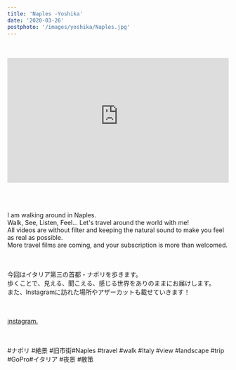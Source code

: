 ```yaml
---
title: 'Naples -Yoshika'
date: '2020-03-26'
postphoto: '/images/yoshika/Naples.jpg'
---
```

<br>
<br>

<div style="position:relative; padding-bottom:56.25%; height:0; overflow:hidden;" >
<iframe style="position: absolute; top: 0; left: 0; width: 100%; height: 100%;" width="560" height="315" src="https://www.youtube-nocookie.com/embed/Qm87oJgvrrg" frameborder="0" allow="accelerometer; autoplay; clipboard-write; encrypted-media; gyroscope; picture-in-picture" allowfullscreen></iframe>
</div>

<br>
<br>
<br>

I am walking around in Naples. <br>
Walk, See, Listen, Feel... Let's travel around the world with me! <br>
All videos are without filter and keeping the natural sound to make you feel as real as possible. <br>
More travel films are coming, and your subscription is more than welcomed. <br>
<br>
<br>

今回はイタリア第三の首都・ナポリを歩きます。<br>
歩くことで、見える、聞こえる、感じる世界をありのままにお届けします。<br>
また、Instagramに訪れた場所やアザーカットも載せていきます！ <br>
<br>
<br>

[instagram.](https://www.instagram.com/yoshika_photo) <br>


<br>
<br>
#ナポリ​ #絶景​ #旧市街​
#Naples​ #travel​ #walk​ #Italy​ #view​ #landscape​ #trip​ #GoPro​
#イタリア​ #夜景​ #散策




<br>
<br>
<!--
#h1
##h2
###h3
####h4
#####h5
######h6
- brabra is list
**bold text**
_Italic_ or *Italic*

-->

<center>
© 2023 YOSY
</center>
<br>
